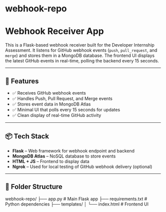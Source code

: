# webhook-repo
# Webhook Receiver App

This is a Flask-based webhook receiver built for the Developer Internship Assessment. It listens for GitHub webhook events (`push`, `pull_request`, and `merge`) and stores them in a MongoDB database. The frontend UI displays the latest GitHub events in real-time, polling the backend every 15 seconds.

---

## 📌 Features

- ✅ Receives GitHub webhook events
- ✅ Handles Push, Pull Request, and Merge events
- ✅ Stores event data in MongoDB Atlas
- ✅ Minimal UI that polls every 15 seconds for updates
- ✅ Clean display of real-time GitHub activity

---

## 📦 Tech Stack

- **Flask** – Web framework for webhook endpoint and backend
- **MongoDB Atlas** – NoSQL database to store events
- **HTML + JS** – Frontend to display data
- **Ngrok** – Used for local testing of GitHub webhook delivery (optional)

---

## 📁 Folder Structure
webhook-repo/
├── app.py # Main Flask app
├── requirements.txt # Python dependencies
├── templates/
│ └── index.html # Frontend UI

